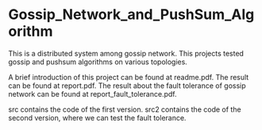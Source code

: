 Gossip_Network_and_PushSum_Algorithm
====================================

This is a distributed system among gossip network.
This projects tested gossip and pushsum algorithms on various topologies.

A brief introduction of this project can be found at readme.pdf.
The result can be found at report.pdf.
The result about the fault tolerance of gossip network can be found at report_fault_tolerance.pdf.

src contains the code of the first version.
src2 contains the code of the second version, where we can test the fault tolerance.

